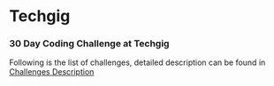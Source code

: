 # Techgig
### 30 Day Coding Challenge at Techgig

Following is the list of challenges, detailed description can be found in [Challenges Description](https://github.com/ranajoy-dutta/TechGig/blob/master/Challenges%20Description.md)
